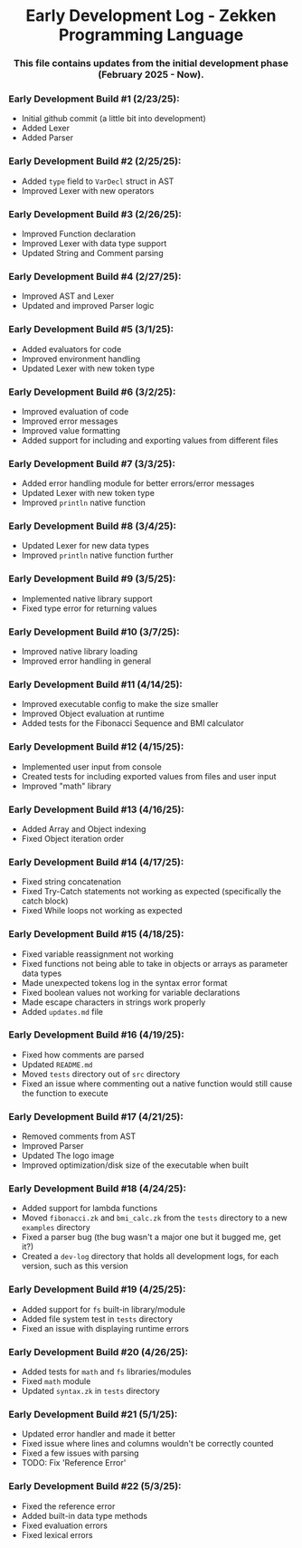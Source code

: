 <div align="center">

<h1>Early Development Log - Zekken Programming Language</h1>
<h3>This file contains updates from the initial development phase (February 2025 - Now).</h3>

</div>

### Early Development Build #1 (2/23/25):
- Initial github commit (a little bit into development)
- Added Lexer
- Added Parser

### Early Development Build #2 (2/25/25):
- Added `type` field to `VarDecl` struct in AST
- Improved Lexer with new operators

### Early Development Build #3 (2/26/25):
- Improved Function declaration
- Improved Lexer with data type support
- Updated String and Comment parsing

### Early Development Build #4 (2/27/25):
- Improved AST and Lexer
- Updated and improved Parser logic

### Early Development Build #5 (3/1/25):
- Added evaluators for code
- Improved environment handling
- Updated Lexer with new token type

### Early Development Build #6 (3/2/25):
- Improved evaluation of code
- Improved error messages
- Improved value formatting
- Added support for including and exporting values from different files

### Early Development Build #7 (3/3/25):
- Added error handling module for better errors/error messages
- Updated Lexer with new token type
- Improved `println` native function

### Early Development Build #8 (3/4/25):
- Updated Lexer for new data types
- Improved `println` native function further

### Early Development Build #9 (3/5/25):
- Implemented native library support
- Fixed type error for returning values

### Early Development Build #10 (3/7/25):
- Improved native library loading
- Improved error handling in general

### Early Development Build #11 (4/14/25):
- Improved executable config to make the size smaller
- Improved Object evaluation at runtime
- Added tests for the Fibonacci Sequence and BMI calculator

### Early Development Build #12 (4/15/25):
- Implemented user input from console
- Created tests for including exported values from files and user input
- Improved "math" library

### Early Development Build #13 (4/16/25):
- Added Array and Object indexing
- Fixed Object iteration order

### Early Development Build #14 (4/17/25):
- Fixed string concatenation
- Fixed Try-Catch statements not working as expected (specifically the catch block)
- Fixed While loops not working as expected

### Early Development Build #15 (4/18/25):
- Fixed variable reassignment not working 
- Fixed functions not being able to take in objects or arrays as parameter data types
- Made unexpected tokens log in the syntax error format
- Fixed boolean values not working for variable declarations
- Made escape characters in strings work properly
- Added `updates.md` file

### Early Development Build #16 (4/19/25):
- Fixed how comments are parsed
- Updated `README.md`
- Moved `tests` directory out of `src` directory
- Fixed an issue where commenting out a native function would still cause the function to execute

### Early Development Build #17 (4/21/25):
- Removed comments from AST
- Improved Parser
- Updated The logo image
- Improved optimization/disk size of the executable when built

### Early Development Build #18 (4/24/25):
- Added support for lambda functions
- Moved `fibonacci.zk` and `bmi_calc.zk` from the `tests` directory to a new `examples` directory
- Fixed a parser bug (the bug wasn't a major one but it bugged me, get it?)
- Created a `dev-log` directory that holds all development logs, for each version, such as this version

### Early Development Build #19 (4/25/25):
- Added support for `fs` built-in library/module
- Added file system test in `tests` directory
- Fixed an issue with displaying runtime errors

### Early Development Build #20 (4/26/25):
- Added tests for `math` and `fs` libraries/modules
- Fixed `math` module
- Updated `syntax.zk` in `tests` directory

### Early Development Build #21 (5/1/25):
- Updated error handler and made it better
- Fixed issue where lines and columns wouldn't be correctly counted
- Fixed a few issues with parsing
- TODO: Fix 'Reference Error'

### Early Development Build #22 (5/3/25):
- Fixed the reference error
- Added built-in data type methods
- Fixed evaluation errors
- Fixed lexical errors